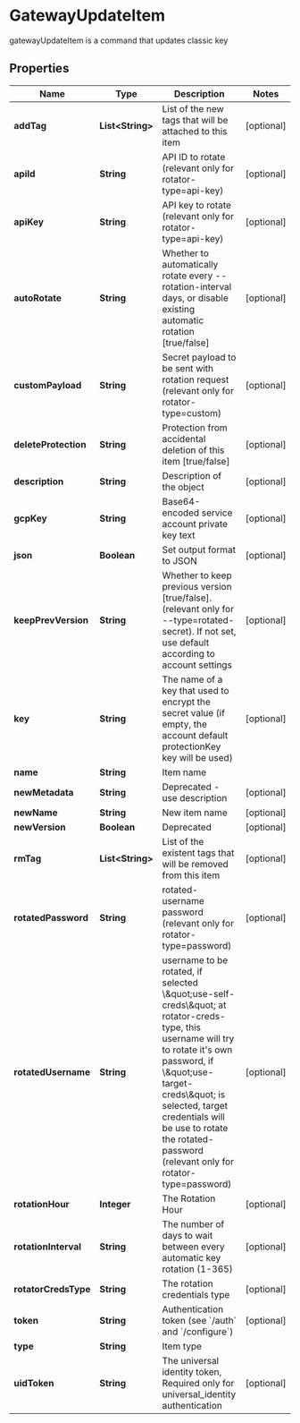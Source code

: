 

# GatewayUpdateItem

gatewayUpdateItem is a command that updates classic key
## Properties

Name | Type | Description | Notes
------------ | ------------- | ------------- | -------------
**addTag** | **List&lt;String&gt;** | List of the new tags that will be attached to this item |  [optional]
**apiId** | **String** | API ID to rotate (relevant only for rotator-type&#x3D;api-key) |  [optional]
**apiKey** | **String** | API key to rotate (relevant only for rotator-type&#x3D;api-key) |  [optional]
**autoRotate** | **String** | Whether to automatically rotate every --rotation-interval days, or disable existing automatic rotation [true/false] |  [optional]
**customPayload** | **String** | Secret payload to be sent with rotation request (relevant only for rotator-type&#x3D;custom) |  [optional]
**deleteProtection** | **String** | Protection from accidental deletion of this item [true/false] |  [optional]
**description** | **String** | Description of the object |  [optional]
**gcpKey** | **String** | Base64-encoded service account private key text |  [optional]
**json** | **Boolean** | Set output format to JSON |  [optional]
**keepPrevVersion** | **String** | Whether to keep previous version [true/false]. (relevant only for --type&#x3D;rotated-secret). If not set, use default according to account settings |  [optional]
**key** | **String** | The name of a key that used to encrypt the secret value (if empty, the account default protectionKey key will be used) |  [optional]
**name** | **String** | Item name | 
**newMetadata** | **String** | Deprecated - use description |  [optional]
**newName** | **String** | New item name |  [optional]
**newVersion** | **Boolean** | Deprecated |  [optional]
**rmTag** | **List&lt;String&gt;** | List of the existent tags that will be removed from this item |  [optional]
**rotatedPassword** | **String** | rotated-username password (relevant only for rotator-type&#x3D;password) |  [optional]
**rotatedUsername** | **String** | username to be rotated, if selected \\\&quot;use-self-creds\\\&quot; at rotator-creds-type, this username will try to rotate it&#39;s own password, if \\\&quot;use-target-creds\\\&quot; is selected, target credentials will be use to rotate the rotated-password (relevant only for rotator-type&#x3D;password) |  [optional]
**rotationHour** | **Integer** | The Rotation Hour |  [optional]
**rotationInterval** | **String** | The number of days to wait between every automatic key rotation (1-365) |  [optional]
**rotatorCredsType** | **String** | The rotation credentials type |  [optional]
**token** | **String** | Authentication token (see &#x60;/auth&#x60; and &#x60;/configure&#x60;) |  [optional]
**type** | **String** | Item type | 
**uidToken** | **String** | The universal identity token, Required only for universal_identity authentication |  [optional]



